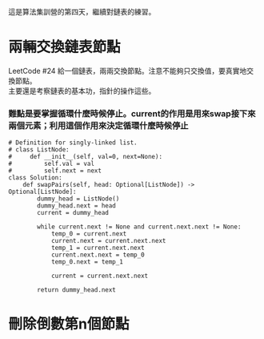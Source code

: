 這是算法集訓營的第四天，繼續對鏈表的練習。

# 兩輛交換鏈表節點
LeetCode #24
給一個鏈表，兩兩交換節點。注意不能夠只交換值，要真實地交換節點。  
主要還是考察鏈表的基本功，指針的操作這些。  
### 難點是要掌握循環什麼時候停止。current的作用是用來swap接下來兩個元素；利用這個作用來決定循環什麼時候停止
```
# Definition for singly-linked list.
# class ListNode:
#     def __init__(self, val=0, next=None):
#         self.val = val
#         self.next = next
class Solution:
    def swapPairs(self, head: Optional[ListNode]) -> Optional[ListNode]:
        dummy_head = ListNode()
        dummy_head.next = head
        current = dummy_head

        while current.next != None and current.next.next != None:
            temp_0 = current.next
            current.next = current.next.next
            temp_1 = current.next.next
            current.next.next = temp_0
            temp_0.next = temp_1

            current = current.next.next
        
        return dummy_head.next
```

# 刪除倒數第n個節點

